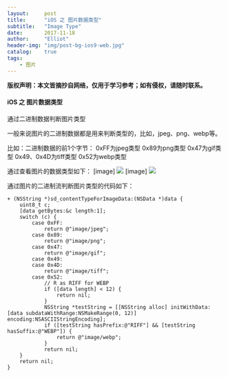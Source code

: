 ```yaml
---
layout:     post
title:      "iOS 之 图片数据类型"
subtitle:   "Image Type"
date:       2017-11-18
author:     "Elliot"
header-img: "img/post-bg-ios9-web.jpg"
catalog:    true
tags:
    - 图片
---
```


**版权声明：本文皆摘抄自网络，仅用于学习参考；如有侵权，请随时联系。**

#### iOS 之 图片数据类型

通过二进制数据判断图片类型

一般来说图片的二进制数据都是用来判断类型的，比如，jpeg、png、webp等。

比如：二进制数据的前1个字节：
0xFF为jpeg类型
0x89为png类型
0x47为gif类型
0x49、0x4D为tiff类型
0x52为webp类型

通过查看图片的数据类型如下：
[image]
<img src="https://Elliotsomething.GitHub.io/images/imagetype-01.png">
[image]
<img src="https://Elliotsomething.GitHub.io/images/imagetype-02.png">

通过图片的二进制流判断图片类型的代码如下：
```objective_c
+ (NSString *)sd_contentTypeForImageData:(NSData *)data {
    uint8_t c;
    [data getBytes:&c length:1];
    switch (c) {
        case 0xFF:
            return @"image/jpeg";
        case 0x89:
            return @"image/png";
        case 0x47:
            return @"image/gif";
        case 0x49:
        case 0x4D:
            return @"image/tiff";
        case 0x52:
            // R as RIFF for WEBP
            if ([data length] < 12) {
                return nil;
            }
            NSString *testString = [[NSString alloc] initWithData:[data subdataWithRange:NSMakeRange(0, 12)] encoding:NSASCIIStringEncoding];
            if ([testString hasPrefix:@"RIFF"] && [testString hasSuffix:@"WEBP"]) {
                return @"image/webp";
            }
            return nil;
    }
    return nil;
}

```
